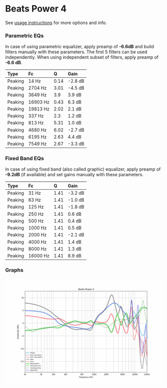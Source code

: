 # Beats Power 4
See [usage instructions](https://github.com/jaakkopasanen/AutoEq#usage) for more options and info.

### Parametric EQs
In case of using parametric equalizer, apply preamp of **-6.6dB** and build filters manually
with these parameters. The first 5 filters can be used independently.
When using independent subset of filters, apply preamp of **-6.6 dB**.

| Type    | Fc       |    Q | Gain    |
|:--------|:---------|:-----|:--------|
| Peaking | 14 Hz    | 0.14 | -2.8 dB |
| Peaking | 2704 Hz  | 3.01 | -4.5 dB |
| Peaking | 3649 Hz  | 3.9  | 3.9 dB  |
| Peaking | 16903 Hz | 0.43 | 6.3 dB  |
| Peaking | 19813 Hz | 2.02 | 2.1 dB  |
| Peaking | 337 Hz   | 2.3  | 1.2 dB  |
| Peaking | 813 Hz   | 5.31 | 1.0 dB  |
| Peaking | 4680 Hz  | 6.02 | -2.7 dB |
| Peaking | 6195 Hz  | 2.63 | 4.4 dB  |
| Peaking | 7549 Hz  | 2.67 | -3.3 dB |

### Fixed Band EQs
In case of using fixed band (also called graphic) equalizer, apply preamp of **-9.2dB**
(if available) and set gains manually with these parameters.

| Type    | Fc       |    Q | Gain    |
|:--------|:---------|:-----|:--------|
| Peaking | 31 Hz    | 1.41 | -3.2 dB |
| Peaking | 63 Hz    | 1.41 | -1.0 dB |
| Peaking | 125 Hz   | 1.41 | -1.8 dB |
| Peaking | 250 Hz   | 1.41 | 0.6 dB  |
| Peaking | 500 Hz   | 1.41 | 0.4 dB  |
| Peaking | 1000 Hz  | 1.41 | 0.5 dB  |
| Peaking | 2000 Hz  | 1.41 | -2.1 dB |
| Peaking | 4000 Hz  | 1.41 | 1.4 dB  |
| Peaking | 8000 Hz  | 1.41 | 1.3 dB  |
| Peaking | 16000 Hz | 1.41 | 8.9 dB  |

### Graphs
![](./Beats%20Power%204.png)